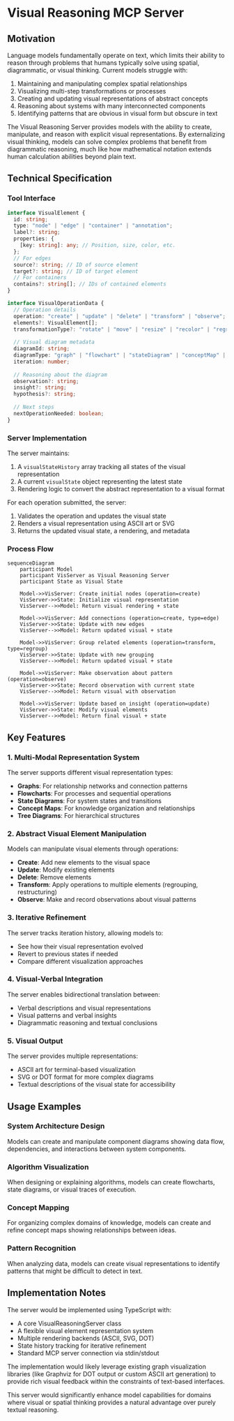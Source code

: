 # Visual Reasoning MCP Server

## Motivation

Language models fundamentally operate on text, which limits their ability to reason through problems that humans typically solve using spatial, diagrammatic, or visual thinking. Current models struggle with:

1. Maintaining and manipulating complex spatial relationships
2. Visualizing multi-step transformations or processes
3. Creating and updating visual representations of abstract concepts
4. Reasoning about systems with many interconnected components
5. Identifying patterns that are obvious in visual form but obscure in text

The Visual Reasoning Server provides models with the ability to create, manipulate, and reason with explicit visual representations. By externalizing visual thinking, models can solve complex problems that benefit from diagrammatic reasoning, much like how mathematical notation extends human calculation abilities beyond plain text.

## Technical Specification

### Tool Interface

```typescript
interface VisualElement {
  id: string;
  type: "node" | "edge" | "container" | "annotation";
  label?: string;
  properties: {
    [key: string]: any; // Position, size, color, etc.
  };
  // For edges
  source?: string; // ID of source element
  target?: string; // ID of target element
  // For containers
  contains?: string[]; // IDs of contained elements
}

interface VisualOperationData {
  // Operation details
  operation: "create" | "update" | "delete" | "transform" | "observe";
  elements?: VisualElement[];
  transformationType?: "rotate" | "move" | "resize" | "recolor" | "regroup";
  
  // Visual diagram metadata
  diagramId: string;
  diagramType: "graph" | "flowchart" | "stateDiagram" | "conceptMap" | "treeDiagram" | "custom";
  iteration: number;
  
  // Reasoning about the diagram
  observation?: string;
  insight?: string;
  hypothesis?: string;
  
  // Next steps
  nextOperationNeeded: boolean;
}
```

### Server Implementation

The server maintains:

1. A `visualStateHistory` array tracking all states of the visual representation
2. A current `visualState` object representing the latest state
3. Rendering logic to convert the abstract representation to a visual format

For each operation submitted, the server:

1. Validates the operation and updates the visual state
2. Renders a visual representation using ASCII art or SVG
3. Returns the updated visual state, a rendering, and metadata

### Process Flow

```mermaid
sequenceDiagram
    participant Model
    participant VisServer as Visual Reasoning Server
    participant State as Visual State
    
    Model->>VisServer: Create initial nodes (operation=create)
    VisServer->>State: Initialize visual representation
    VisServer-->>Model: Return visual rendering + state
    
    Model->>VisServer: Add connections (operation=create, type=edge)
    VisServer->>State: Update with new edges
    VisServer-->>Model: Return updated visual + state
    
    Model->>VisServer: Group related elements (operation=transform, type=regroup)
    VisServer->>State: Update with new grouping
    VisServer-->>Model: Return updated visual + state
    
    Model->>VisServer: Make observation about pattern (operation=observe)
    VisServer->>State: Record observation with current state
    VisServer-->>Model: Return visual with observation
    
    Model->>VisServer: Update based on insight (operation=update)
    VisServer->>State: Modify visual elements
    VisServer-->>Model: Return final visual + state
```

## Key Features

### 1. Multi-Modal Representation System

The server supports different visual representation types:
- **Graphs**: For relationship networks and connection patterns
- **Flowcharts**: For processes and sequential operations
- **State Diagrams**: For system states and transitions
- **Concept Maps**: For knowledge organization and relationships
- **Tree Diagrams**: For hierarchical structures

### 2. Abstract Visual Element Manipulation

Models can manipulate visual elements through operations:
- **Create**: Add new elements to the visual space
- **Update**: Modify existing elements
- **Delete**: Remove elements
- **Transform**: Apply operations to multiple elements (regrouping, restructuring)
- **Observe**: Make and record observations about visual patterns

### 3. Iterative Refinement

The server tracks iteration history, allowing models to:
- See how their visual representation evolved
- Revert to previous states if needed
- Compare different visualization approaches

### 4. Visual-Verbal Integration

The server enables bidirectional translation between:
- Verbal descriptions and visual representations
- Visual patterns and verbal insights
- Diagrammatic reasoning and textual conclusions

### 5. Visual Output

The server provides multiple representations:
- ASCII art for terminal-based visualization
- SVG or DOT format for more complex diagrams
- Textual descriptions of the visual state for accessibility

## Usage Examples

### System Architecture Design
Models can create and manipulate component diagrams showing data flow, dependencies, and interactions between system components.

### Algorithm Visualization
When designing or explaining algorithms, models can create flowcharts, state diagrams, or visual traces of execution.

### Concept Mapping
For organizing complex domains of knowledge, models can create and refine concept maps showing relationships between ideas.

### Pattern Recognition
When analyzing data, models can create visual representations to identify patterns that might be difficult to detect in text.

## Implementation Notes

The server would be implemented using TypeScript with:
- A core VisualReasoningServer class
- A flexible visual element representation system
- Multiple rendering backends (ASCII, SVG, DOT)
- State history tracking for iterative refinement
- Standard MCP server connection via stdin/stdout

The implementation would likely leverage existing graph visualization libraries (like Graphviz for DOT output or custom ASCII art generation) to provide rich visual feedback within the constraints of text-based interfaces.

This server would significantly enhance model capabilities for domains where visual or spatial thinking provides a natural advantage over purely textual reasoning.